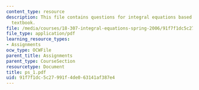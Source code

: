 ```yaml
---
content_type: resource
description: This file contains questions for integral equations based on the required
  textbook.
file: /media/courses/18-307-integral-equations-spring-2006/91f7f1dc5c27991f4de063141af387e4_ps_1.pdf
file_type: application/pdf
learning_resource_types:
- Assignments
ocw_type: OCWFile
parent_title: Assignments
parent_type: CourseSection
resourcetype: Document
title: ps_1.pdf
uid: 91f7f1dc-5c27-991f-4de0-63141af387e4
---
```

